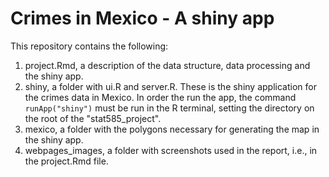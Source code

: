 Crimes in Mexico - A shiny app
===============

This repository contains the following:
1. project.Rmd, a description of the data structure, data processing and the shiny app.
2. shiny, a folder with ui.R and server.R. These is the shiny application for the crimes data in Mexico. In order the run the app, the command `runApp("shiny")` must be run in the R terminal, setting the directory on the root of the "stat585_project".
3. mexico, a folder with the polygons necessary for generating the map in the shiny app.
4. webpages_images, a folder with screenshots used in the report, i.e., in the project.Rmd file.
